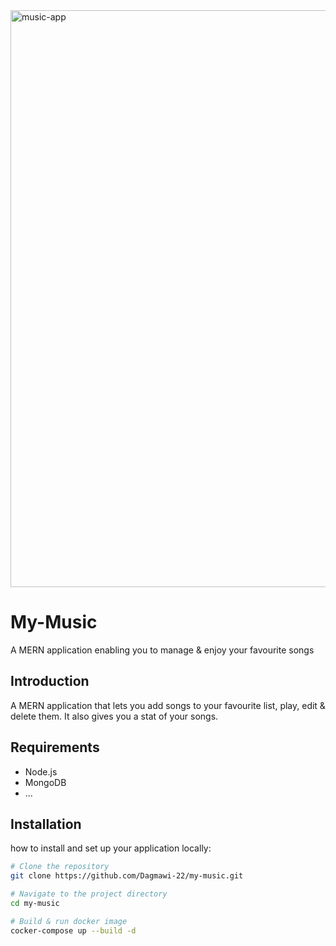 


<img width="923" alt="music-app" src="https://github.com/Dagmawi-22/my-music/assets/109204719/82b5909f-904d-47fa-8c13-72781fd2773a">




# My-Music

A MERN application enabling you to manage & enjoy your favourite songs

## Introduction

A MERN application that lets you add songs to your favourite list, play, edit & delete them. It also gives you a stat of your songs.

## Requirements

- Node.js
- MongoDB
- ...

## Installation

how to install and set up your application locally:

```bash
# Clone the repository
git clone https://github.com/Dagmawi-22/my-music.git

# Navigate to the project directory
cd my-music

# Build & run docker image
cocker-compose up --build -d

```
